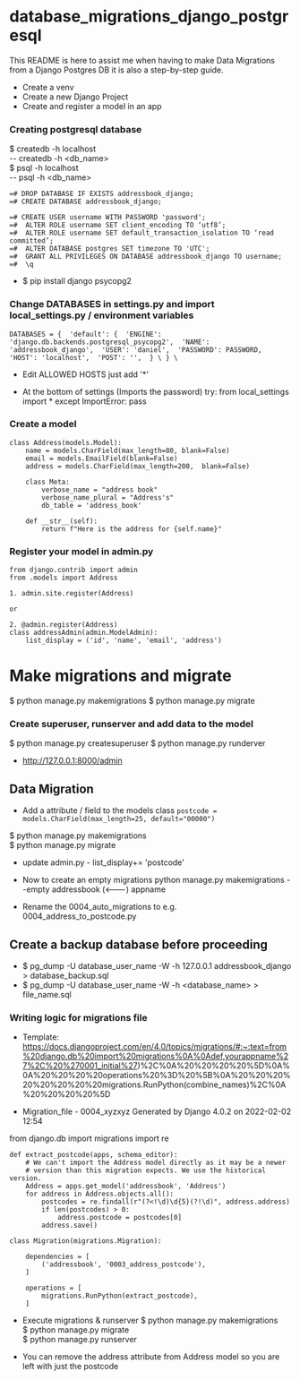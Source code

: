 # database_migrations_django_postgresql

This README is here to assist me when having to make Data Migrations
from a Django Postgres DB it is also a step-by-step guide.

- Create a venv
- Create a new Django Project
- Create and register a model in an app

### Creating postgresql database

$ createdb -h localhost \
-- createdb -h <db_name> \
$ psql -h localhost  \
-- psql -h <db_name>

```
=# DROP DATABASE IF EXISTS addressbook_django; 
=# CREATE DATABASE addressbook_django; 

=# CREATE USER username WITH PASSWORD 'password'; 
=#  ALTER ROLE username SET client_encoding TO ‘utf8’; 
=#  ALTER ROLE username SET default_transaction_isolation TO ‘read committed’; 
=#  ALTER DATABASE postgres SET timezone TO 'UTC'; 
=#  GRANT ALL PRIVILEGES ON DATABASE addressbook_django TO username; 
=#  \q 
```

- $ pip install django psycopg2

### Change DATABASES in settings.py and import local_settings.py / environment variables
`
DATABASES = { 
    'default': { 
        'ENGINE': 'django.db.backends.postgresql_psycopg2', 
        'NAME': 'addressbook_django', 
        'USER': 'daniel', 
        'PASSWORD': PASSWORD, 
        'HOST': 'localhost', 
        'POST': '', 
    } \
} \
`
- Edit ALLOWED HOSTS
just add '*'

- At the bottom of settings (Imports the password)
try:
    from local_settings import *
except ImportError:
    pass

### Create a model
```
class Address(models.Model): 
    name = models.CharField(max_length=80, blank=False) 
    email = models.EmailField(blank=False) 
    address = models.CharField(max_length=200,  blank=False) 

    class Meta:
        verbose_name = "address book"
        verbose_name_plural = "Address's"
        db_table = 'address_book'

    def __str__(self):
        return f"Here is the address for {self.name}"
```
### Register your model in admin.py
```
from django.contrib import admin
from .models import Address

1. admin.site.register(Address)

or

2. @admin.register(Address) 
class addressAdmin(admin.ModelAdmin): 
    list_display = ('id', 'name', 'email', 'address') 
```
# Make migrations and migrate

$ python manage.py makemigrations
$ python manage.py migrate

### Create superuser, runserver and add data to the model

$ python manage.py createsuperuser
$ python manage.py runderver
- http://127.0.0.1:8000/admin


## Data Migration

- Add a attribute / field to the models class
`
postcode = models.CharField(max_length=25, default="00000") 
`

$ python manage.py makemigrations \
$ python manage.py migrate 

- update admin.py - list_display+= 'postcode' 

- Now to create an empty migrations 
python manage.py makemigrations --empty addressbook (<---) appname

- Rename the 0004_auto_migrations to e.g. 0004_address_to_postcode.py

## Create a backup database before proceeding
- $ pg_dump -U database_user_name -W -h 127.0.0.1 addressbook_django > database_backup.sql 
- $ pg_dump -U database_user_name -W -h <domain> <database_name> > file_name.sql 

### Writing logic for migrations file 
- Template: https://docs.djangoproject.com/en/4.0/topics/migrations/#:~:text=from%20django.db%20import%20migrations%0A%0Adef,yourappname%27%2C%20%270001_initial%27)%2C%0A%20%20%20%20%5D%0A%0A%20%20%20%20operations%20%3D%20%5B%0A%20%20%20%20%20%20%20%20migrations.RunPython(combine_names)%2C%0A%20%20%20%20%5D

- Migration_file - 0004_xyzxyz
Generated by Django 4.0.2 on 2022-02-02 12:54

from django.db import migrations
import re
```
def extract_postcode(apps, schema_editor): 
    # We can't import the Address model directly as it may be a newer 
    # version than this migration expects. We use the historical version. 
    Address = apps.get_model('addressbook', 'Address') 
    for address in Address.objects.all(): 
        postcodes = re.findall(r"(?<!\d)\d{5}(?!\d)", address.address) 
        if len(postcodes) > 0: 
            address.postcode = postcodes[0] 
        address.save() 

class Migration(migrations.Migration):

    dependencies = [
        ('addressbook', '0003_address_postcode'),
    ]

    operations = [
        migrations.RunPython(extract_postcode),
    ]
```

- Execute migrations & runserver
$ python manage.py makemigrations \
$ python manage.py migrate \
$ python manage.py runserver 

- You can remove the address attribute from Address model so you are left with just the postcode

